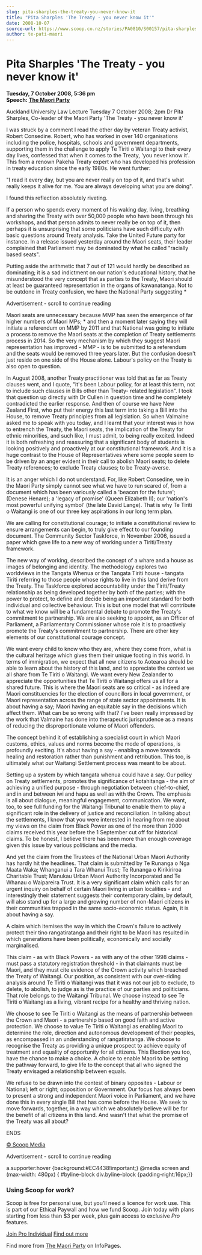 ```yaml
---
slug: pita-sharples-the-treaty-you-never-know-it
title: "Pita Sharples 'The Treaty - you never know it'"
date: 2008-10-07
source-url: https://www.scoop.co.nz/stories/PA0810/S00157/pita-sharples-the-treaty-you-never-know-it.htm
author: te-pati-maori
---
```

Pita Sharples 'The Treaty - you never know it'
==============================================

**Tuesday, 7 October 2008, 5:36 pm**  
**Speech: [The Maori Party](https://info.scoop.co.nz/The_Maori_Party)**

Auckland University Law Lecture Tuesday 7 October 2008; 2pm Dr Pita Sharples, Co-leader of the Maori Party 'The Treaty - you never know it'

I was struck by a comment I read the other day by veteran Treaty activist, Robert Consedine. Robert, who has worked in over 140 organisations including the police, hospitals, schools and government departments, supporting them in the challenge to apply Te Tiriti o Waitangi to their every day lives, confessed that when it comes to the Treaty, 'you never know it'. This from a renown Pakeha Treaty expert who has developed his profession in treaty education since the early 1980s. He went further:

"I read it every day, but you are never really on top of it, and that's what really keeps it alive for me. You are always developing what you are doing".

I found this reflection absolutely riveting.

If a person who spends every moment of his waking day, living, breathing and sharing the Treaty with over 50,000 people who have been through his workshops, and that person admits to never really be on top of it, then perhaps it is unsurprising that some politicians have such difficulty with basic questions around Treaty analysis. Take the United Future party for instance. In a release issued yesterday around the Maori seats, their leader complained that Parliament may be dominated by what he called "racially based seats".

Putting aside the arithmetic that 7 out of 121 would hardly be described as dominating; it is a sad indictment on our nation's educational history, that he misunderstood the very concept that as parties to the Treaty, Maori should at least be guaranteed representation in the organs of kawanatanga. Not to be outdone in Treaty confusion, we have the National Party suggesting \*

Advertisement - scroll to continue reading





Maori seats are unnecessary because MMP has seen the emergence of far higher numbers of Maori MPs; \* and then a moment later saying they will initiate a referendum on MMP by 2011 and that National was going to initiate a process to remove the Maori seats at the completion of Treaty settlements process in 2014. So the very mechanism by which they suggest Maori representation has improved - MMP - is to be submitted to a referendum and the seats would be removed three years later. But the confusion doesn't just reside on one side of the House alone. Labour's policy on the Treaty is also open to question.

In August 2008, another Treaty practitioner was told that as far as Treaty clauses went, and I quote, "it's been Labour policy, for at least this term, not to include such clauses in Bills other than Treaty- related legislation". I took that question up directly with Dr Cullen in question time and he completely contradicted the earlier response. And then of course we have New Zealand First, who put their energy this last term into taking a Bill into the House, to remove Treaty principles from all legislation. So when Valmaine asked me to speak with you today, and I learnt that your interest was in how to entrench the Treaty, the Maori seats, the implication of the Treaty for ethnic minorities, and such like, I must admit, to being really excited. Indeed it is both refreshing and reassuring that a significant body of students is looking positively and proactively at our constitutional framework. And it is a huge contrast to the House of Representatives where some people seem to be driven by an anger evident in their call to abolish Maori seats; to delete Treaty references; to exclude Treaty clauses; to be Treaty-averse.

It is an anger which I do not understand. For, like Robert Consedine, we in the Maori Party simply cannot see what we have to run scared of, from a document which has been variously called a 'beacon for the future'; (Denese Henare); a 'legacy of promise' (Queen Elizabeth II); our 'nation's most powerful unifying symbol' (the late David Lange). That is why Te Tiriti o Waitangi is one of our three key aspirations in our long term plan.

We are calling for constitutional courage; to initiate a constitutional review to ensure arrangements can begin, to truly give effect to our founding document. The Community Sector Taskforce, in November 2006, issued a paper which gave life to a new way of working under a Tiriti/Treaty framework.

The new way of working, described the concept of a whare and a house as images of belonging and identity. The methodology explores two worldviews in the Tangata Whenua or the Tangata Tiriti house - tangata Tiriti referring to those people whose rights to live in this land derive from the Treaty. The Taskforce explored accountability under the Tiriti/Treaty relationship as being developed together by both of the parties; with the power to protect, to define and decide being an important standard for both individual and collective behaviour. This is but one model that will contribute to what we know will be a fundamental debate to promote the Treaty's commitment to partnership. We are also seeking to appoint, as an Officer of Parliament, a Parliamentary Commissioner whose role it is to proactively promote the Treaty's commitment to partnership. There are other key elements of our constitutional courage concept.

  
We want every child to know who they are, where they come from, what is the cultural heritage which gives them their unique footing in this world. In terms of immigration, we expect that all new citizens to Aotearoa should be able to learn about the history of this land, and to appreciate the context we all share from Te Tiriti o Waitangi. We want every New Zealander to appreciate the opportunities that Te Tiriti o Waitangi offers us all for a shared future. This is where the Maori seats are so critical - as indeed are Maori constituencies for the election of councillors in local government, or Maori representation across the range of state sector appointments. It is about having a say; Maori having an equitable say in the decisions which affect them. What can be so wrong with that? I've been really impressed by the work that Valmaine has done into therapeutic jurisprudence as a means of reducing the disproportionate volume of Maori offenders.

The concept behind it of establishing a specialist court in which Maori customs, ethics, values and norms become the mode of operations, is profoundly exciting. It's about having a say - enabling a move towards healing and restoration rather than punishment and retribution. This too, is ultimately what our Waitangi Settlement process was meant to be about.

Setting up a system by which tangata whenua could have a say. Our policy on Treaty settlements, promotes the significance of kotahitanga - the aim of achieving a unified purpose - through negotiation between chief-to-chief, and in and between iwi and hapu as well as with the Crown. The emphasis is all about dialogue, meaningful engagement, communication. We want, too, to see full funding for the Waitangi Tribunal to enable them to play a significant role in the delivery of justice and reconciliation. In talking about the settlements, I know that you were interested in hearing from me about my views on the claim from Black Power as one of the more than 2000 claims received this year before the 1 September cut off for historical claims. To be honest, I believe there has been more than enough coverage given this issue by various politicians and the media.

And yet the claim from the Trustees of the National Urban Maori Authority has hardly hit the headlines. That claim is submitted by Te Runanga o Nga Maata Waka; Whanganui a Tara Whanui Trust; Te Runanga o Kirikiriroa Charitable Trust; Manukau Urban Maori Authority Incorporated and Te Whanau o Waipareira Trust. It is a very significant claim which calls for an urgent inquiry on behalf of certain Maori living in urban localities - and interestingly their statement suggests their contemporary claim, by default, will also stand up for a large and growing number of non-Maori citizens in their communities trapped in the same socio-economic status. Again, it is about having a say.

A claim which itemises the way in which the Crown's failure to actively protect their tino rangatiratanga and their right to be Maori has resulted in which generations have been politically, economically and socially marginalised.

This claim - as with Black Powers - as with any of the other 1998 claims - must pass a statutory registration threshold - in that claimants must be Maori, and they must cite evidence of the Crown activity which breached the Treaty of Waitangi. Our position, as consistent with our over-riding analysis around Te Tiriti o Waitangi was that it was not our job to exclude, to delete, to abolish, to judge as is the practice of our parties and politicians. That role belongs to the Waitangi Tribunal. We choose instead to see Te Tiriti o Waitangi as a living, vibrant recipe for a healthy and thriving nation.

We choose to see Te Tiriti o Waitangi as the means of partnership between the Crown and Maori - a partnership based on good faith and active protection. We choose to value Te Tiriti o Waitangi as enabling Maori to determine the role, direction and autonomous development of their peoples, as encompassed in an understanding of rangatiratanga. We choose to recognise the Treaty as providing a unique prospect to achieve equity of treatment and equality of opportunity for all citizens. This Election you too, have the chance to make a choice. A choice to enable Maori to be setting the pathway forward, to give life to the concept that all who signed the Treaty envisaged a relationship between equals.

We refuse to be drawn into the contest of binary opposites - Labour or National; left or right; opposition or Government. Our focus has always been to present a strong and independent Maori voice in Parliament, and we have done this in every single Bill that has come before the House. We seek to move forwards, together, in a way which we absolutely believe will be for the benefit of all citizens in this land. And wasn't that what the promise of the Treaty was all about?

  
ENDS

[© Scoop Media](http://www.scoop.co.nz/about/terms.html)  

Advertisement - scroll to continue reading



a.supporter:hover {background:#EC4438!important;} @media screen and (max-width: 480px) { #byline-block div.byline-block {padding-right:16px;}}

### Using Scoop for work?

Scoop is free for personal use, but you’ll need a licence for work use. This is part of our Ethical Paywall and how we fund Scoop. Join today with plans starting from less than $3 per week, plus gain access to exclusive _Pro_ features.  
  
[Join Pro Individual](https://pro.scoop.co.nz/Individual/?from=ProIn24) [Find out more](https://pro.scoop.co.nz/using-scoop-for-work/?from=ProIn24)

Find more from [The Maori Party](https://info.scoop.co.nz/The_Maori_Party) on InfoPages.